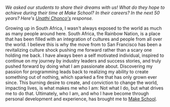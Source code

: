 *We asked our students to share their dreams with us! What do they hope to achieve during their time at Make School? In their careers? In the next 50 years? Here's [Unathi Chonco's](https://www.linkedin.com/in/unathichonco) response.*

Growing up in South Africa, I wasn't always exposed to the world as much as many people around here. South Africa, the Rainbow Nation, is a place that has been filled with an integration of cultures and people from all over the world. I believe this is why the move from to San Francisco has been a revitalizing culture shock pushing me forward rather than a scary one holding me back. I have always been a self motivated individual, inspired to continue on my journey by industry leaders and success stories, and truly pushed forward by doing what I am passionate about. Discovering my passion for programming leads back to realizing my ability to create something out of nothing, which sparked a fire that has only grown ever since. This burning desire to create, and conviction to change the world, impacting lives, is what makes me who I am: Not what I do, but what drives me to do that. Ultimately, who I am, and who I have become through personal development and experience, has brought me to [Make School](http://makeschool.com). 